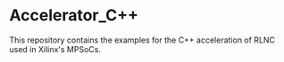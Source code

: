 # Accelerator_C++
This repository contains the examples for the C++ acceleration of RLNC used in Xilinx's MPSoCs.
